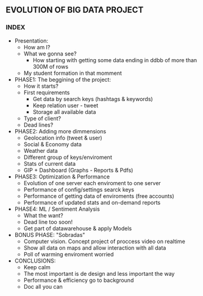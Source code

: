 ## EVOLUTION OF BIG DATA PROJECT ##

### INDEX ####
- Presentation:
  - How am I?
  - What we gonna see?
    - How starting with getting some data ending in ddbb of more than 300M of rows
  - My student formation in that momment
- PHASE1: The beggining of the project:
  - How it starts?
  - First requirements
    - Get data by search keys (hashtags & keywords)
    - Keep relation user - tweet
    - Storage all available data
  - Type of client?
  - Dead lines?
- PHASE2: Adding more dimmensions
  - Geolocation info (tweet & user)
  - Social & Economy data
  - Weather data
  - Different group of keys/enviroment
  - Stats of current data
  - GIP + Dashboard (Graphs - Reports & Pdfs)
- PHASE3: Optimization & Performance
  - Evolution of one server each enviroment to one server
  - Performance of config/settings searck keys
  - Performance of getting data of enviroments (free accounts)
  - Performance of updated stats and on-demand reports
- PHASE4: ML / Sentiment Analysis
  - What the want?
  - Dead line too soon!
  - Get part of datawarehouse & apply Models
- BONUS PHASE: "Sobradas"
  - Computer vision. Concept project of proccess video on realtime
  - Show all data on maps and allow interaction with all data
  - Poll of warming enviroment worried
- CONCLUSIONS:
  - Keep calm
  - The most important is de design and less important the way
  - Performance & efficiency go to background
  - Doc all you can